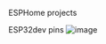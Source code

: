 ESPHome projects

ESP32dev pins
![image](https://github.com/iamjoshk/home-assistant-collection/assets/28068117/04e7b040-418e-4d15-8014-68cb7e850d9b)
